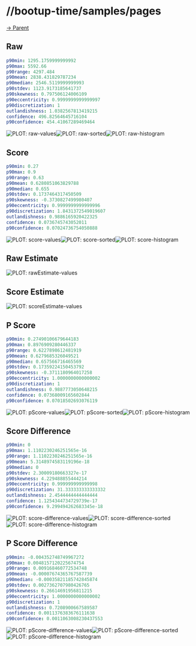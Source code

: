 
# //bootup-time/samples/pages

[→ Parent](../..)


## Raw


```yaml
p90min: 1295.1759999999992
p90max: 5592.66
p90range: 4297.484
p90mean: 2838.431829787234
p90median: 2546.5119999999993
p90stdev: 1123.9173185641737
p90skewness: 0.797506124006109
p90eccentricity: 0.9999999999999997
p90discretization: 1
outlandishness: 1.0382567813419215
confidence: 496.82564645716104
p90confidence: 454.41067289469464

```

![PLOT: raw-values](./raw/values.svg)![PLOT: raw-sorted](./raw/sorted.svg)![PLOT: raw-histogram](./raw/histogram.svg)
## Score


```yaml
p90min: 0.27
p90max: 0.9
p90range: 0.63
p90mean: 0.6280851063829788
p90median: 0.655
p90stdev: 0.1737464317450509
p90skewness: -0.3730827499980407
p90eccentricity: 0.9999999999999996
p90discretization: 1.8431372549019607
outlandishness: 0.9886165920422325
confidence: 0.0736745743052011
p90confidence: 0.07024736754050888

```

![PLOT: score-values](./score/values.svg)![PLOT: score-sorted](./score/sorted.svg)![PLOT: score-histogram](./score/histogram.svg)
## Raw Estimate

![PLOT: rawEstimate-values](./rawEstimate/values.svg)
## Score Estimate

![PLOT: scoreEstimate-values](./scoreEstimate/values.svg)
## P Score


```yaml
p90min: 0.27490106679644183
p90max: 0.8976909280446337
p90range: 0.6227898612481919
p90mean: 0.6279685326049521
p90median: 0.657566716465569
p90stdev: 0.17359224150453792
p90skewness: -0.3711180964017258
p90eccentricity: 1.0000000000000002
p90discretization: 1
outlandishness: 0.9887773050648215
confidence: 0.07368009165602844
p90confidence: 0.07018502693076119

```

![PLOT: pScore-values](./pScore/values.svg)![PLOT: pScore-sorted](./pScore/sorted.svg)![PLOT: pScore-histogram](./pScore/histogram.svg)
## Score Difference


```yaml
p90min: 0
p90max: 1.1102230246251565e-16
p90range: 1.1102230246251565e-16
p90mean: 5.3148974583119196e-18
p90median: 0
p90stdev: 2.30009180663327e-17
p90skewness: 4.229488855444214
p90eccentricity: 0.999999999999998
p90discretization: 31.333333333333332
outlandishness: 2.4544444444444444
confidence: 1.1254344734729739e-17
p90confidence: 9.299494262683345e-18

```

![PLOT: score-difference-values](./score-difference/values.svg)![PLOT: score-difference-sorted](./score-difference/sorted.svg)![PLOT: score-difference-histogram](./score-difference/histogram.svg)
## P Score Difference


```yaml
p90min: -0.004352748749967272
p90max: 0.0048157120225674754
p90range: 0.009168460772534748
p90mean: -0.00007674365767587739
p90median: -0.00035821185742845874
p90stdev: 0.0027362707980426765
p90skewness: 0.26614691956811215
p90eccentricity: 1.0000000000000002
p90discretization: 1
outlandishness: 0.7208900667589587
confidence: 0.0011376383676111638
p90confidence: 0.0011063008230437553

```

![PLOT: pScore-difference-values](./pScore-difference/values.svg)![PLOT: pScore-difference-sorted](./pScore-difference/sorted.svg)![PLOT: pScore-difference-histogram](./pScore-difference/histogram.svg)